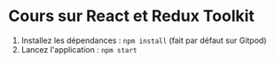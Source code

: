 # Cours sur React et Redux Toolkit

1. Installez les dépendances : `npm install` (fait par défaut sur Gitpod)
2. Lancez l'application : `npm start`
